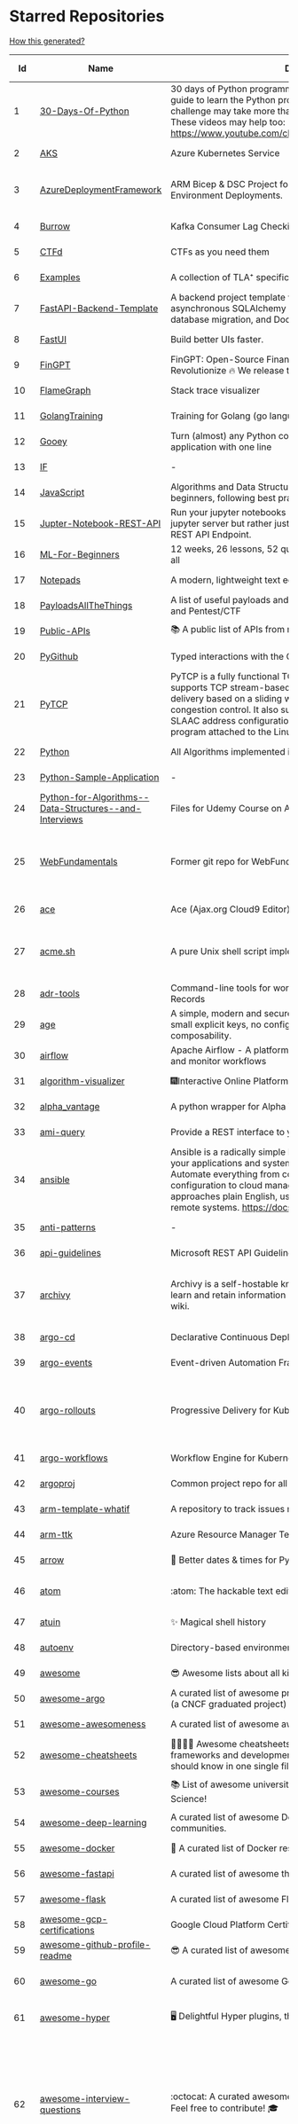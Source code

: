 # Starred Repositories  
[How this generated?](../master/USAGE.md)  
  
| Id 			| Name			| Description | Star Counts | Topics/Tags   | Last Updated 	|  
| ----------- | ----------- 	| ----------- | ----------- | ----------- 	| -----------   |  
|1|[30-Days-Of-Python](https://github.com/Asabeneh/30-Days-Of-Python.git)|30 days of Python programming challenge is a step-by-step guide to learn the Python programming language in 30 days. This challenge may take more than100 days, follow your own pace.  These videos may help too: https://www.youtube.com/channel/UC7PNRuno1rzYPb1xLa4yktw|30098||8-7-2023|  
|2|[AKS](https://github.com/Azure/AKS.git)|Azure Kubernetes Service|1893||22-3-2024|  
|3|[AzureDeploymentFramework](https://github.com/brwilkinson/AzureDeploymentFramework.git)|ARM Bicep & DSC Project for Azure Infrastructure and App Environment Deployments.|140|bicep, powershell, arm-templates, desiredstateconfiguration, azure|23-12-2023|  
|4|[Burrow](https://github.com/linkedin/Burrow.git)|Kafka Consumer Lag Checking|3648||21-3-2024|  
|5|[CTFd](https://github.com/CTFd/CTFd.git)|CTFs as you need them|5277||6-4-2024|  
|6|[Examples](https://github.com/tlaplus/Examples.git)|A collection of TLA⁺ specifications of varying complexities|1214|tlaplus, pluscal|7-4-2024|  
|7|[FastAPI-Backend-Template](https://github.com/Aeternalis-Ingenium/FastAPI-Backend-Template.git)|A backend project template with FastAPI, PostgreSQL with asynchronous SQLAlchemy 2.0, Alembic for asynchronous database migration, and Docker.|548||26-3-2024|  
|8|[FastUI](https://github.com/pydantic/FastUI.git)|Build better UIs faster.|7107|fastapi, pydantic, python, react|27-2-2024|  
|9|[FinGPT](https://github.com/AI4Finance-Foundation/FinGPT.git)|FinGPT: Open-Source Financial Large Language Models!  Revolutionize 🔥    We release the trained model on HuggingFace.|11263||25-3-2024|  
|10|[FlameGraph](https://github.com/brendangregg/FlameGraph.git)|Stack trace visualizer|16317||7-11-2023|  
|11|[GolangTraining](https://github.com/GoesToEleven/GolangTraining.git)|Training for Golang (go language)|9603||28-8-2023|  
|12|[Gooey](https://github.com/chriskiehl/Gooey.git)|Turn (almost) any Python command line program into a full GUI application with one line|20326||8-5-2022|  
|13|[IF](https://github.com/deep-floyd/IF.git)|-|7479||2-6-2023|  
|14|[JavaScript](https://github.com/TheAlgorithms/JavaScript.git)|Algorithms and Data Structures implemented in JavaScript for beginners, following best practices.|31146||3-4-2024|  
|15|[Jupter-Notebook-REST-API](https://github.com/Invictify/Jupter-Notebook-REST-API.git)|Run your jupyter notebooks as a REST API endpoint. This isn't a jupyter server but rather just a way to run your notebooks as a REST API Endpoint.|75||31-3-2020|  
|16|[ML-For-Beginners](https://github.com/microsoft/ML-For-Beginners.git)|12 weeks, 26 lessons, 52 quizzes, classic Machine Learning for all|66624||20-2-2024|  
|17|[Notepads](https://github.com/0x7c13/Notepads.git)|A modern, lightweight text editor with a minimalist design.|8331||25-3-2024|  
|18|[PayloadsAllTheThings](https://github.com/swisskyrepo/PayloadsAllTheThings.git)|A list of useful payloads and bypass for Web Application Security and Pentest/CTF|56426||5-4-2024|  
|19|[Public-APIs](https://github.com/n0shake/Public-APIs.git)|📚 A public list of APIs from round the web.|20852||23-2-2024|  
|20|[PyGithub](https://github.com/PyGithub/PyGithub.git)|Typed interactions with the GitHub API v3|6646||24-3-2024|  
|21|[PyTCP](https://github.com/ccie18643/PyTCP.git)|PyTCP is a fully functional TCP/IP stack written in Python. It supports TCP stream-based transport with reliable packet delivery based on a sliding window mechanism and basic congestion control. It also supports IPv6/ICMPv6 protocols with SLAAC address configuration. It operates as a user space program attached to the Linux TAP interface.|326||8-11-2023|  
|22|[Python](https://github.com/TheAlgorithms/Python.git)|All Algorithms implemented in Python|177372||2-4-2024|  
|23|[Python-Sample-Application](https://github.com/uber/Python-Sample-Application.git)|-|375||9-3-2015|  
|24|[Python-for-Algorithms--Data-Structures--and-Interviews](https://github.com/jmportilla/Python-for-Algorithms--Data-Structures--and-Interviews.git)|Files for Udemy Course on Algorithms and Data Structures|2439||1-7-2022|  
|25|[WebFundamentals](https://github.com/google/WebFundamentals.git)|Former git repo for WebFundamentals on developers.google.com|13845|html, best-practices, javascript, css, mobile-web, chrome, chrome-browser, html5, web, web-app, progressive-web-app|10-8-2022|  
|26|[ace](https://github.com/ajaxorg/ace.git)|Ace (Ajax.org Cloud9 Editor)|26361||5-4-2024|  
|27|[acme.sh](https://github.com/acmesh-official/acme.sh.git)|A pure Unix shell script implementing ACME client protocol|36199|acme, acme-protocol, letsencrypt, certbot, shell, ash, bash, posix, posix-sh, zerossl, buypass, acme-client|1-4-2024|  
|28|[adr-tools](https://github.com/npryce/adr-tools.git)|Command-line tools for working with Architecture Decision Records|4363||30-3-2020|  
|29|[age](https://github.com/FiloSottile/age.git)|A simple, modern and secure encryption tool (and Go library) with small explicit keys, no config options, and UNIX-style composability.|15197||10-1-2024|  
|30|[airflow](https://github.com/apache/airflow.git)|Apache Airflow - A platform to programmatically author, schedule, and monitor workflows|34268||7-4-2024|  
|31|[algorithm-visualizer](https://github.com/algorithm-visualizer/algorithm-visualizer.git)|:fireworks:Interactive Online Platform that Visualizes Algorithms from Code|46070|algorithm, data-structure, visualization, animation|18-11-2023|  
|32|[alpha_vantage](https://github.com/RomelTorres/alpha_vantage.git)|A python wrapper for Alpha Vantage API for financial data.|4148||19-3-2024|  
|33|[ami-query](https://github.com/intuit/ami-query.git)|Provide a REST interface to your organization's AMIs|38||31-8-2020|  
|34|[ansible](https://github.com/ansible/ansible.git)|Ansible is a radically simple IT automation platform that makes your applications and systems easier to deploy and maintain. Automate everything from code deployment to network configuration to cloud management, in a language that approaches plain English, using SSH, with no agents to install on remote systems. https://docs.ansible.com.|60954||4-4-2024|  
|35|[anti-patterns](https://github.com/tonybaloney/anti-patterns.git)|-|171||15-7-2022|  
|36|[api-guidelines](https://github.com/microsoft/api-guidelines.git)|Microsoft REST API Guidelines|22366||21-3-2024|  
|37|[archivy](https://github.com/archivy/archivy.git)|Archivy is a self-hostable knowledge repository that allows you to learn and retain information in your own personal and extensible wiki.|3144|elasticsearch, knowledge, productivity, python, knowledge-base, note-taking, digital-brain, cli, hacktoberfest|25-7-2023|  
|38|[argo-cd](https://github.com/argoproj/argo-cd.git)|Declarative Continuous Deployment for Kubernetes|15985||6-4-2024|  
|39|[argo-events](https://github.com/argoproj/argo-events.git)|Event-driven Automation Framework for Kubernetes|2221||6-4-2024|  
|40|[argo-rollouts](https://github.com/argoproj/argo-rollouts.git)|Progressive Delivery for Kubernetes|2446|gitops, canary, bluegreen, kubernetes, argoproj, deployments, experiments, argo-rollouts, progressive-delivery, hacktoberfest|5-4-2024|  
|41|[argo-workflows](https://github.com/argoproj/argo-workflows.git)|Workflow Engine for Kubernetes|14223||7-4-2024|  
|42|[argoproj](https://github.com/argoproj/argoproj.git)|Common project repo for all Argo Projects|548||14-3-2024|  
|43|[arm-template-whatif](https://github.com/Azure/arm-template-whatif.git)|A repository to track issues related to what-if noise suppression|86||2-8-2022|  
|44|[arm-ttk](https://github.com/Azure/arm-ttk.git)|Azure Resource Manager Template Toolkit|420||27-3-2024|  
|45|[arrow](https://github.com/arrow-py/arrow.git)|🏹 Better dates & times for Python|8543||30-9-2023|  
|46|[atom](https://github.com/atom/atom.git)|:atom: The hackable text editor|59953|atom, editor, javascript, electron, windows, linux, macos|22-11-2022|  
|47|[atuin](https://github.com/atuinsh/atuin.git)|✨ Magical shell history|17376||5-4-2024|  
|48|[autoenv](https://github.com/hyperupcall/autoenv.git)|Directory-based environments.|5525||15-1-2024|  
|49|[awesome](https://github.com/sindresorhus/awesome.git)|😎 Awesome lists about all kinds of interesting topics|297480|awesome, awesome-list, unicorns, lists, resources|3-4-2024|  
|50|[awesome-argo](https://github.com/akuity/awesome-argo.git)|A curated list of awesome projects and resources related to Argo (a CNCF graduated project)|1769||4-4-2024|  
|51|[awesome-awesomeness](https://github.com/bayandin/awesome-awesomeness.git)|A curated list of awesome awesomeness|31199||24-3-2022|  
|52|[awesome-cheatsheets](https://github.com/LeCoupa/awesome-cheatsheets.git)|👩‍💻👨‍💻 Awesome cheatsheets for popular programming languages, frameworks and development tools. They include everything you should know in one single file.|37315||26-2-2024|  
|53|[awesome-courses](https://github.com/prakhar1989/awesome-courses.git)|:books: List of awesome university courses for learning Computer Science!|53480|computer-science, courses, awesome-list, awesome|12-11-2022|  
|54|[awesome-deep-learning](https://github.com/ChristosChristofidis/awesome-deep-learning.git)|A curated list of awesome Deep Learning tutorials, projects and communities.|22706||14-11-2022|  
|55|[awesome-docker](https://github.com/veggiemonk/awesome-docker.git)|:whale: A curated list of Docker resources and projects|28188||6-4-2024|  
|56|[awesome-fastapi](https://github.com/mjhea0/awesome-fastapi.git)|A curated list of awesome things related to FastAPI|7392||2-12-2023|  
|57|[awesome-flask](https://github.com/humiaozuzu/awesome-flask.git)|A curated list of awesome Flask resources and plugins|11883||17-9-2019|  
|58|[awesome-gcp-certifications](https://github.com/sathishvj/awesome-gcp-certifications.git)|Google Cloud Platform Certification resources.|3794||31-12-2023|  
|59|[awesome-github-profile-readme](https://github.com/abhisheknaiidu/awesome-github-profile-readme.git)|😎 A curated list of awesome GitHub Profile READMEs 📝|22199||9-10-2022|  
|60|[awesome-go](https://github.com/avelino/awesome-go.git)|A curated list of awesome Go frameworks, libraries and software|119773|golang, golang-library, go, awesome, awesome-list, hacktoberfest|4-4-2024|  
|61|[awesome-hyper](https://github.com/bnb/awesome-hyper.git)|🖥 Delightful Hyper plugins, themes, and resources|10557|hyper, hyperterm, zeit, terminal, awesome, awesome-list|13-7-2021|  
|62|[awesome-interview-questions](https://github.com/DopplerHQ/awesome-interview-questions.git)|:octocat: A curated awesome list of lists of interview questions. Feel free to contribute! :mortar_board: |66269|awesome-list, awesomeness, interview-questions, interviewing, interview-practice, ruby, javascript, awesome, list, python-interview-questions, rails-interview, javascript-interview-questions, angularjs-interview-questions, android-interview-questions|16-11-2021|  
|63|[awesome-kubernetes](https://github.com/nubenetes/awesome-kubernetes.git)|A curated list of awesome references collected since 2018.|581|kubernetes, cloud, awesome-list, aws, azure, gcp, devops, devops-tools, docker, containers|12-2-2024|  
|64|[awesome-kubernetes](https://github.com/ramitsurana/awesome-kubernetes.git)|A curated list for awesome kubernetes sources :ship::tada:|14685||12-2-2024|  
|65|[awesome-machine-learning](https://github.com/josephmisiti/awesome-machine-learning.git)|A curated list of awesome Machine Learning frameworks, libraries and software.|63302||31-3-2024|  
|66|[awesome-macos-command-line](https://github.com/herrbischoff/awesome-macos-command-line.git)|Use your macOS terminal shell to do awesome things.|28348||2-9-2021|  
|67|[awesome-ml-courses](https://github.com/luspr/awesome-ml-courses.git)|Awesome free machine learning and AI courses with video lectures.|2566||23-2-2023|  
|68|[awesome-python](https://github.com/vinta/awesome-python.git)|An opinionated list of awesome Python frameworks, libraries, software and resources.|203207|awesome, python, collections, python-library, python-framework, python-resources|22-2-2024|  
|69|[awesome-python-applications](https://github.com/mahmoud/awesome-python-applications.git)|💿 Free software that works great, and also happens to be open-source Python. |15871||30-1-2024|  
|70|[awesome-readme](https://github.com/matiassingers/awesome-readme.git)|A curated list of awesome READMEs|16824||2-4-2024|  
|71|[awesome-sanic](https://github.com/mekicha/awesome-sanic.git)|A curated list of awesome Sanic resources and extensions|733||9-5-2023|  
|72|[awesome-scalability](https://github.com/binhnguyennus/awesome-scalability.git)|The Patterns of Scalable, Reliable, and Performant Large-Scale Systems|52758|system-design, backend, scalability, interview, architecture, devops, design-patterns, interview-questions, awesome-list, big-data, awesome, resources, lists, web-development, programming, system, interview-practice, computer-science, distributed-systems, machine-learning|28-3-2024|  
|73|[awesome-selfhosted](https://github.com/awesome-selfhosted/awesome-selfhosted.git)|A list of Free Software network services and web applications which can be hosted on your own servers|175883|selfhosted, awesome, awesome-list, privacy, hosting, cloud, self-hosted, free-software|4-4-2024|  
|74|[awesome-vscode](https://github.com/viatsko/awesome-vscode.git)|🎨 A curated list of delightful VS Code packages and resources.|24191||3-8-2023|  
|75|[awless](https://github.com/wallix/awless.git)|A Mighty CLI for AWS|4962|aws, cli, cloud, aws-cli, cloud-management, awless, golang, devops, devops-tools|10-12-2018|  
|76|[aws-cdk](https://github.com/aws/aws-cdk.git)|The AWS Cloud Development Kit is a framework for defining cloud infrastructure in code|11108||6-4-2024|  
|77|[aws-cli](https://github.com/aws/aws-cli.git)|Universal Command Line Interface for Amazon Web Services|14833|aws, cloud, aws-cli, cloud-management|5-4-2024|  
|78|[aws-eks-kubernetes-masterclass](https://github.com/stacksimplify/aws-eks-kubernetes-masterclass.git)|AWS EKS Kubernetes - Masterclass   DevOps, Microservices|1215||2-1-2024|  
|79|[aws-load-balancer-controller](https://github.com/kubernetes-sigs/aws-load-balancer-controller.git)|A Kubernetes controller for Elastic Load Balancers|3734|kubernetes-ingress-controller, aws, ingress-resource, kubernetes, ingress, k8s-sig-aws|4-4-2024|  
|80|[azkaban](https://github.com/azkaban/azkaban.git)|Azkaban workflow manager.|4392||29-8-2023|  
|81|[azure-cli](https://github.com/Azure/azure-cli.git)|Azure Command-Line Interface|3839||2-4-2024|  
|82|[azure-docs-bicep-samples](https://github.com/Azure/azure-docs-bicep-samples.git)|-|70||5-12-2023|  
|83|[azure-functions-host](https://github.com/Azure/azure-functions-host.git)|The host/runtime that powers Azure Functions|1897||5-4-2024|  
|84|[azure-powershell](https://github.com/Azure/azure-powershell.git)|Microsoft Azure PowerShell|4041||7-4-2024|  
|85|[azure4everyone-samples](https://github.com/MarczakIO/azure4everyone-samples.git)|-|248||12-2-2022|  
|86|[backstage](https://github.com/backstage/backstage.git)|Backstage is an open platform for building developer portals|26145||7-4-2024|  
|87|[bashhub-client](https://github.com/rcaloras/bashhub-client.git)|:cloud: Bash history in the cloud. Indexed and searchable. |1220||3-11-2023|  
|88|[bat](https://github.com/sharkdp/bat.git)|A cat(1) clone with wings.|46152|command-line, tool, syntax-highlighting, git, terminal, cli, rust, hacktoberfest|7-4-2024|  
|89|[bcc](https://github.com/iovisor/bcc.git)|BCC - Tools for BPF-based Linux IO analysis, networking, monitoring, and more|19310||2-4-2024|  
|90|[behave](https://github.com/behave/behave.git)|BDD, Python style.|3057|bdd, bdd-framework, behave, behavior-driven-development, gherkin, cucumber-like, python, python3|22-2-2024|  
|91|[benten](https://github.com/intuit/benten.git)|Chatbot Development Framework (with Slack integration for Jira and Jenkins)|133||31-3-2021|  
|92|[bhai-lang](https://github.com/DulLabs/bhai-lang.git)|A toy programming language written in Typescript|3951||17-4-2022|  
|93|[bicep](https://github.com/Azure/bicep.git)|Bicep is a declarative language for describing and deploying Azure resources|3104||5-4-2024|  
|94|[bitcoin](https://github.com/bitcoin/bitcoin.git)|Bitcoin Core integration/staging tree|75285|bitcoin, c-plus-plus, p2p, cryptocurrency, cryptography|7-4-2024|  
|95|[boto3](https://github.com/boto/boto3.git)|AWS SDK for Python|8662||5-4-2024|  
|96|[boulder](https://github.com/letsencrypt/boulder.git)|An ACME-based certificate authority, written in Go. |4959||5-4-2024|  
|97|[brackets](https://github.com/adobe/brackets.git)|An open source code editor for the web, written in JavaScript, HTML and CSS.|33305||18-3-2021|  
|98|[brooklin](https://github.com/linkedin/brooklin.git)|An extensible distributed system for reliable nearline data streaming at scale|886||29-3-2024|  
|99|[brotli](https://github.com/google/brotli.git)|Brotli compression format|13089||3-4-2024|  
|100|[build-your-own-x](https://github.com/codecrafters-io/build-your-own-x.git)|Master programming by recreating your favorite technologies from scratch.|254710||25-3-2024|  
|101|[caddy](https://github.com/caddyserver/caddy.git)|Fast and extensible multi-platform HTTP/1-2-3 web server with automatic HTTPS|53311|go, web-server, caddyfile, http, http-server, reverse-proxy, https, tls, automatic-https, privacy, security, acme, caddy, golang, http3, hacktoberfest|7-4-2024|  
|102|[cdk8s](https://github.com/cdk8s-team/cdk8s.git)|Define Kubernetes native apps and abstractions using object-oriented programming|4093||7-4-2024|  
|103|[cello](https://github.com/cello-proj/cello.git)|Run infrastructure as code (IaC) software tools including CDK, Terraform and Cloud Formation via GitOps.|268||29-3-2024|  
|104|[cert-manager](https://github.com/cert-manager/cert-manager.git)|Automatically provision and manage TLS certificates in Kubernetes|11396||27-3-2024|  
|105|[chaos-mesh](https://github.com/chaos-mesh/chaos-mesh.git)|A Chaos Engineering Platform for Kubernetes.|6337||3-4-2024|  
|106|[chaosmonkey](https://github.com/Netflix/chaosmonkey.git)|Chaos Monkey is a resiliency tool that helps applications tolerate random instance failures.|14442||15-7-2023|  
|107|[chartmuseum](https://github.com/helm/chartmuseum.git)|helm chart repository server|3459||29-1-2024|  
|108|[cheat.sh](https://github.com/chubin/cheat.sh.git)|the only cheat sheet you need|37348||18-4-2022|  
|109|[chef](https://github.com/chef/chef.git)|Chef Infra, a powerful automation platform that transforms infrastructure into code automating how infrastructure is configured, deployed and managed across any environment, at any scale|7453|chef, devops, cfgmgt, infrastructure, automation, deployment, hacktoberfest|1-4-2024|  
|110|[clair](https://github.com/quay/clair.git)|Vulnerability Static Analysis for Containers|10004||25-3-2024|  
|111|[cli](https://github.com/cli/cli.git)|GitHub’s official command line tool|35221||5-4-2024|  
|112|[cli](https://github.com/snyk/cli.git)|Snyk CLI scans and monitors your projects for security vulnerabilities.|4739||4-4-2024|  
|113|[cli-spinners](https://github.com/sindresorhus/cli-spinners.git)|Spinners for use in the terminal|2344||24-11-2023|  
|114|[cli53](https://github.com/barnybug/cli53.git)|Command line tool for Amazon Route 53|1948||24-2-2023|  
|115|[cloud-custodian](https://github.com/cloud-custodian/cloud-custodian.git)|Rules engine for cloud security, cost optimization, and governance, DSL in yaml for policies to query, filter, and take actions on resources|5191||4-4-2024|  
|116|[cobra](https://github.com/spf13/cobra.git)|A Commander for modern Go CLI interactions|35762|cobra, cobra-library, cobra-generator, posix-compliant-flags, command-cobra, cli-app, command-line, commandline, command, cli, go, golang, golang-library, golang-application, subcommands, posix|1-4-2024|  
|117|[codebytere.github.io](https://github.com/codebytere/codebytere.github.io.git)|personal website|505||18-3-2024|  
|118|[coding-interview-university](https://github.com/jwasham/coding-interview-university.git)|A complete computer science study plan to become a software engineer.|281689|computer-science, interview, programming-interviews, study-plan, data-structures, algorithms, software-engineering, algorithm, coding-interviews, interview-prep, coding-interview, interview-preparation|5-3-2024|  
|119|[compose](https://github.com/docker/compose.git)|Define and run multi-container applications with Docker|32207||4-4-2024|  
|120|[computer-science](https://github.com/ossu/computer-science.git)|:mortar_board: Path to a free self-taught education in Computer Science!|161744|computer-science, awesome-list, courses, curriculum|3-4-2024|  
|121|[confd](https://github.com/kelseyhightower/confd.git)|Manage local application configuration files using templates and data from etcd or consul|8266||9-12-2023|  
|122|[config](https://github.com/nikitavoloboev/config.git)|Apps/CLIs/configs I use on macOS/iOS. Fish, Karabiner, Cursor..|20260||6-4-2024|  
|123|[consul](https://github.com/hashicorp/consul.git)|Consul is a distributed, highly available, and data center aware solution to connect and configure applications across dynamic, distributed infrastructure.|27729||4-4-2024|  
|124|[copacetic](https://github.com/project-copacetic/copacetic.git)|🧵 CLI tool for directly patching container images using reports from vulnerability scanners|759||2-4-2024|  
|125|[core](https://github.com/home-assistant/core.git)|:house_with_garden: Open source home automation that puts local control and privacy first.|68288|python, home-automation, iot, internet-of-things, mqtt, raspberry-pi, asyncio, hacktoberfest|7-4-2024|  
|126|[coredns](https://github.com/coredns/coredns.git)|CoreDNS is a DNS server that chains plugins|11740||29-3-2024|  
|127|[coreutils](https://github.com/uutils/coreutils.git)|Cross-platform Rust rewrite of the GNU coreutils|16769||7-4-2024|  
|128|[curl](https://github.com/curl/curl.git)|A command line tool and library for transferring data with URL syntax, supporting DICT, FILE, FTP, FTPS, GOPHER, GOPHERS, HTTP, HTTPS, IMAP, IMAPS, LDAP, LDAPS, MQTT, POP3, POP3S, RTMP, RTMPS, RTSP, SCP, SFTP, SMB, SMBS, SMTP, SMTPS, TELNET, TFTP, WS and WSS. libcurl offers a myriad of powerful features|33989||6-4-2024|  
|129|[dashboard](https://github.com/kubernetes/dashboard.git)|General-purpose web UI for Kubernetes clusters|13785||5-4-2024|  
|130|[datamodel-code-generator](https://github.com/koxudaxi/datamodel-code-generator.git)|Pydantic model and dataclasses.dataclass generator for easy conversion of JSON, OpenAPI, JSON Schema, and YAML data sources.|2255||16-3-2024|  
|131|[design-patterns-for-humans](https://github.com/kamranahmedse/design-patterns-for-humans.git)|An ultra-simplified explanation to design patterns|43267||17-5-2023|  
|132|[developer-roadmap](https://github.com/kamranahmedse/developer-roadmap.git)|Interactive roadmaps, guides and other educational content to help developers grow in their careers.|272332|computer-science, roadmap, developer-roadmap, frontend-roadmap, devops-roadmap, backend-roadmap, react-roadmap, angular-roadmap, python-roadmap, go-roadmap, java-roadmap, dba-roadmap, vue-roadmap, blockchain-roadmap, javascript-roadmap, nodejs-roadmap, qa-roadmap, software-architect-roadmap|7-4-2024|  
|133|[diagrams](https://github.com/mingrammer/diagrams.git)|:art: Diagram as Code for prototyping cloud system architectures|34703||5-1-2024|  
|134|[discourse](https://github.com/discourse/discourse.git)|A platform for community discussion. Free, open, simple.|40308|discourse, javascript, rails, ruby, ember, forum, postgresql|6-4-2024|  
|135|[django](https://github.com/django/django.git)|The Web framework for perfectionists with deadlines.|76500||5-4-2024|  
|136|[django-health-check](https://github.com/revsys/django-health-check.git)|a pluggable app that runs a full check on the deployment, using a number of plugins to check e.g. database, queue server, celery processes, etc.|1137||31-1-2024|  
|137|[dns](https://github.com/miekg/dns.git)|DNS library in Go|7726||29-3-2024|  
|138|[dnscontrol](https://github.com/StackExchange/dnscontrol.git)|Infrastructure as code for DNS!|2915||3-4-2024|  
|139|[dnslib](https://github.com/paulc/dnslib.git)|A Python library to encode/decode DNS wire-format packets |288||2-1-2024|  
|140|[dnsperf](https://github.com/cobblau/dnsperf.git)|A DNS performance tool.|213||14-10-2017|  
|141|[docker-development-youtube-series](https://github.com/marcel-dempers/docker-development-youtube-series.git)|-|4937||24-10-2023|  
|142|[docker_practice](https://github.com/yeasy/docker_practice.git)|Learn and understand Docker&Container technologies, with real DevOps practice!|24086||4-2-2024|  
|143|[dockerfiles](https://github.com/jessfraz/dockerfiles.git)|Various Dockerfiles I use on the desktop and on servers.|13464||27-3-2021|  
|144|[doitlive](https://github.com/sloria/doitlive.git)|Because sometimes you need to do it live|3395||2-4-2024|  
|145|[dokku](https://github.com/dokku/dokku.git)|A docker-powered PaaS that helps you build and manage the lifecycle of applications|25911||7-4-2024|  
|146|[duf](https://github.com/muesli/duf.git)|Disk Usage/Free Utility - a better 'df' alternative|12217|hacktoberfest, disk-space, disk-usage, df, linux, macos, freebsd, openbsd, windows, user-friendly, cli, terminal, filesystem, tui|20-9-2023|  
|147|[eBPF-Package-Repository](https://github.com/l3af-project/eBPF-Package-Repository.git)|eBPF Programs|52||20-3-2024|  
|148|[echarts](https://github.com/apache/echarts.git)|Apache ECharts is a powerful, interactive charting and data visualization library for browser|58759|echarts, data-visualization, charts, charting-library, visualization, apache, data-viz, canvas, svg|11-3-2024|  
|149|[echo](https://github.com/labstack/echo.git)|High performance, minimalist Go web framework|28387||27-3-2024|  
|150|[ecs-refarch-service-discovery](https://github.com/awslabs/ecs-refarch-service-discovery.git)|An EC2 Container Service Reference Architecture for providing Service Discovery to containers using CloudWatch Events, Lambda and Route 53 private hosted zones. |446||25-7-2016|  
|151|[eks-anywhere](https://github.com/aws/eks-anywhere.git)|Run Amazon EKS on your own infrastructure 🚀|1911||5-4-2024|  
|152|[eks-node-viewer](https://github.com/awslabs/eks-node-viewer.git)|EKS Node Viewer|972||2-4-2024|  
|153|[elasticsearch](https://github.com/elastic/elasticsearch.git)|Free and Open, Distributed, RESTful Search Engine|67311|elasticsearch, java, search-engine|6-4-2024|  
|154|[emissary](https://github.com/emissary-ingress/emissary.git)|open source Kubernetes-native API gateway for microservices built on the Envoy Proxy|4268||5-3-2024|  
|155|[eruda](https://github.com/liriliri/eruda.git)|Console for mobile browsers|17182||5-11-2023|  
|156|[espanso](https://github.com/espanso/espanso.git)|Cross-platform Text Expander written in Rust|9043||6-4-2024|  
|157|[every-programmer-should-know](https://github.com/mtdvio/every-programmer-should-know.git)|A collection of (mostly) technical things every software developer should know about|76667|cc-by, computer-science, educational, novice, collection|23-11-2022|  
|158|[examples](https://github.com/kubernetes/examples.git)|Kubernetes application example tutorials|6014||15-2-2024|  
|159|[excalidraw](https://github.com/excalidraw/excalidraw.git)|Virtual whiteboard for sketching hand-drawn like diagrams|71838||4-4-2024|  
|160|[external-dns](https://github.com/kubernetes-sigs/external-dns.git)|Configure external DNS servers (AWS Route53, Google CloudDNS and others) for Kubernetes Ingresses and Services|7222||5-4-2024|  
|161|[faas](https://github.com/openfaas/faas.git)|OpenFaaS - Serverless Functions Made Simple|24445||2-4-2024|  
|162|[face_recognition](https://github.com/ageitgey/face_recognition.git)|The world's simplest facial recognition api for Python and the command line|51586|machine-learning, face-detection, face-recognition, python|10-6-2022|  
|163|[fastapi-cache](https://github.com/long2ice/fastapi-cache.git)|fastapi-cache is a tool to cache fastapi response and function result, with backends support redis and memcached.|1107|cache, fastapi, redis, memcached|7-12-2023|  
|164|[fastapi-code-generator](https://github.com/koxudaxi/fastapi-code-generator.git)|This code generator creates FastAPI app from an openapi file.|899||7-9-2023|  
|165|[fastapi-jwt](https://github.com/testdrivenio/fastapi-jwt.git)|secure a FastAPI app by enabling authentication using JSON Web Tokens (JWTs)|106|fastapi, jwt-authentication|31-1-2023|  
|166|[fastapi-mvc](https://github.com/fastapi-mvc/fastapi-mvc.git)|Developer productivity tool for making high-quality FastAPI production-ready APIs.|554||2-2-2024|  
|167|[fastapi-utils](https://github.com/dmontagu/fastapi-utils.git)|Reusable utilities for FastAPI|1727||19-3-2023|  
|168|[fastapi-versioning](https://github.com/DeanWay/fastapi-versioning.git)|api versioning for fastapi web applications|606||24-8-2021|  
|169|[fastapi_client](https://github.com/dmontagu/fastapi_client.git)|FastAPI client generator|321||11-2-2021|  
|170|[fastapi_profiler](https://github.com/sunhailin-Leo/fastapi_profiler.git)|A FastAPI Middleware of joerick/pyinstrument to check your service performance.|190||4-3-2024|  
|171|[first-contributions](https://github.com/firstcontributions/first-contributions.git)|🚀✨ Help beginners to contribute to open source projects|42219|open-source, tutorial, contribution, community, tutorials, beginner, beginner-friendly, contributions, contributions-welcome, good-first-issue, help-wanted|7-4-2024|  
|172|[fish-shell](https://github.com/fish-shell/fish-shell.git)|The user-friendly command line shell.|24424|fish, shell, terminal|7-4-2024|  
|173|[flamethrower](https://github.com/DNS-OARC/flamethrower.git)|a DNS performance and functional testing utility supporting UDP, TCP, DoT and DoH|312|dns, performance, functional-testing|3-10-2023|  
|174|[flasgger](https://github.com/flasgger/flasgger.git)|Easy OpenAPI specs and Swagger UI for your Flask API|3481||4-4-2024|  
|175|[flask](https://github.com/pallets/flask.git)|The Python micro framework for building web applications.|66204||6-4-2024|  
|176|[flask-caching](https://github.com/pallets-eco/flask-caching.git)|A caching extension for Flask|863||6-1-2024|  
|177|[flask-celery-example](https://github.com/miguelgrinberg/flask-celery-example.git)|This repository contains the example code for my blog article Using Celery with Flask.|1171||12-9-2021|  
|178|[flask-swagger-ui](https://github.com/sveint/flask-swagger-ui.git)|Swagger UI blueprint for flask|174||24-5-2022|  
|179|[flower](https://github.com/mher/flower.git)|Real-time monitor and web admin for Celery distributed task queue|6142||17-12-2023|  
|180|[flux](https://github.com/fluxcd/flux.git)|Successor: https://github.com/fluxcd/flux2|6889||1-11-2022|  
|181|[fortio](https://github.com/fortio/fortio.git)|Fortio load testing library, command line tool, advanced echo server and web UI in go (golang). Allows to specify a set query-per-second load and record latency histograms and other useful stats.|3156|golang, golang-library, golang-application, performance, performance-testing, performance-visualization, http, grpc, proxy, go|3-4-2024|  
|182|[fortio-operator](https://github.com/verfio/fortio-operator.git)|Load Testing Operator within the Kubernetes cluster and outside of it.|36||18-3-2019|  
|183|[free-for-dev](https://github.com/ripienaar/free-for-dev.git)|A list of SaaS, PaaS and IaaS offerings that have free tiers of interest to devops and infradev|82668||4-4-2024|  
|184|[free-programming-books](https://github.com/EbookFoundation/free-programming-books.git)|:books: Freely available programming books|318037|education, books, list, resource, hacktoberfest|1-4-2024|  
|185|[frp](https://github.com/fatedier/frp.git)|A fast reverse proxy to help you expose a local server behind a NAT or firewall to the internet.|79026|proxy, reverse-proxy, tunnel, nat, go, firewall, frp, expose, http-proxy, p2p|28-3-2024|  
|186|[fucking-algorithm](https://github.com/labuladong/fucking-algorithm.git)|刷算法全靠套路，认准 labuladong 就够了！English version supported! Crack LeetCode, not only how, but also why. |123115|leetcode, algorithms, interview-questions, data-structures, kmp, dynamic-programming, computer-science, dynamic-programming-algorithm|7-4-2024|  
|187|[game_control](https://github.com/ChoudharyChanchal/game_control.git)|-|736||19-7-2020|  
|188|[gin](https://github.com/gin-gonic/gin.git)|Gin is a HTTP web framework written in Go (Golang). It features a Martini-like API with much better performance -- up to 40 times faster. If you need smashing performance, get yourself some Gin.|75188||7-4-2024|  
|189|[git-standup](https://github.com/kamranahmedse/git-standup.git)|Recall what you did on the last working day. Psst! or be nosy and find what someone else in your team did ;-)|7524||15-3-2024|  
|190|[github-cheat-sheet](https://github.com/tiimgreen/github-cheat-sheet.git)|A list of cool features of Git and GitHub.|45388||15-10-2023|  
|191|[github1s](https://github.com/conwnet/github1s.git)|One second to read GitHub code with VS Code.|22585||27-3-2024|  
|192|[gitignore](https://github.com/github/gitignore.git)|A collection of useful .gitignore templates|157212||18-12-2022|  
|193|[gitops-engine](https://github.com/argoproj/gitops-engine.git)|Democratizing GitOps|1633||24-1-2024|  
|194|[gitui](https://github.com/extrawurst/gitui.git)|Blazing 💥 fast terminal-ui for git written in rust 🦀|16855|rust, tui, terminal, git, command-line-tool, command-line-interface, async, hacktoberfest, bash|7-4-2024|  
|195|[glb-director](https://github.com/github/glb-director.git)|GitHub Load Balancer Director and supporting tooling.|2323||31-10-2023|  
|196|[gloo](https://github.com/solo-io/gloo.git)|The Feature-rich, Kubernetes-native, Next-Generation API Gateway Built on Envoy|3973||5-4-2024|  
|197|[go-github](https://github.com/google/go-github.git)|Go library for accessing the GitHub v3 API|10046||3-4-2024|  
|198|[go-leetcode](https://github.com/austingebauer/go-leetcode.git)|A collection of 100+ popular LeetCode problems solved in Go.|1755|leetcode, ctci|26-11-2023|  
|199|[go-metrics](https://github.com/rcrowley/go-metrics.git)|Go port of Coda Hale's Metrics library|3425||27-12-2020|  
|200|[go-restful](https://github.com/emicklei/go-restful.git)|package for building REST-style Web Services using Go|4967||11-3-2024|  
|201|[go-spew](https://github.com/davecgh/go-spew.git)|Implements a deep pretty printer for Go data structures to aid in debugging|5902||30-8-2018|  
|202|[goaccess](https://github.com/allinurl/goaccess.git)|GoAccess is a real-time web log analyzer and interactive viewer that runs in a terminal in *nix systems or through your browser.|17417||5-4-2024|  
|203|[gobgp](https://github.com/osrg/gobgp.git)|BGP implemented in the Go Programming Language|3454||3-4-2024|  
|204|[gods](https://github.com/emirpasic/gods.git)|GoDS (Go Data Structures) - Sets, Lists, Stacks, Maps, Trees, Queues, and much more|15333||7-1-2024|  
|205|[goldmark](https://github.com/yuin/goldmark.git)|:trophy: A markdown parser written in Go. Easy to extend, standard(CommonMark) compliant, well structured.|3304||3-4-2024|  
|206|[google-maps-services-python](https://github.com/googlemaps/google-maps-services-python.git)|Python client library for Google Maps API Web Services|4319|python, client-library|27-1-2023|  
|207|[googlesre](https://github.com/google/googlesre.git)|-|152||21-3-2024|  
|208|[gotty](https://github.com/sorenisanerd/gotty.git)|Share your terminal as a web application|2047||25-3-2024|  
|209|[gping](https://github.com/orf/gping.git)|Ping, but with a graph|10242|rust, command-line, cli, ping, linux, graph, network-monitoring, shell|3-4-2024|  
|210|[gpt-pilot](https://github.com/Pythagora-io/gpt-pilot.git)|The first real AI developer|27146|ai, codegen, developer-tools, gpt-4, coding-assistant, research-project|2-4-2024|  
|211|[grafana](https://github.com/grafana/grafana.git)|The open and composable observability and data visualization platform. Visualize metrics, logs, and traces from multiple sources like Prometheus, Loki, Elasticsearch, InfluxDB, Postgres and many more. |60103|grafana, monitoring, analytics, metrics, influxdb, prometheus, elasticsearch, alerting, data-visualization, go, dashboard, business-intelligence, mysql, postgres, hacktoberfest|6-4-2024|  
|212|[graphene-django](https://github.com/graphql-python/graphene-django.git)|Build powerful, efficient, and flexible GraphQL APIs with seamless Django integration.|4222||29-3-2024|  
|213|[grequests](https://github.com/spyoungtech/grequests.git)|Requests + Gevent = <3|4412||8-6-2023|  
|214|[grex](https://github.com/pemistahl/grex.git)|A command-line tool and Rust library with Python bindings for generating regular expressions from user-provided test cases|6498|command-line-tool, tool, regex, regexp, regex-pattern, regular-expression, regular-expressions, rust, cli, rust-cli, terminal, rust-library, rust-crate, python, python-library|3-4-2024|  
|215|[greykite](https://github.com/linkedin/greykite.git)|A flexible, intuitive and fast forecasting library|1789||16-1-2024|  
|216|[guacamole-server](https://github.com/apache/guacamole-server.git)|Mirror of Apache Guacamole Server|2868|guacamole, c, network-client, java, network-server, javascript|29-3-2024|  
|217|[haproxy](https://github.com/haproxy/haproxy.git)|HAProxy Load Balancer's development branch (mirror of git.haproxy.org)|4408||6-4-2024|  
|218|[helm](https://github.com/helm/helm.git)|The Kubernetes Package Manager|25937|cncf, chart, kubernetes, helm, charts|6-4-2024|  
|219|[hey](https://github.com/rakyll/hey.git)|HTTP load generator, ApacheBench (ab) replacement|17165||23-3-2021|  
|220|[homebrew-cask](https://github.com/Homebrew/homebrew-cask.git)|🍻 A CLI workflow for the administration of macOS applications distributed as binaries|20501|homebrew, cask, hacktoberfest|7-4-2024|  
|221|[homepage](https://github.com/gethomepage/homepage.git)|A highly customizable homepage (or startpage / application dashboard) with Docker and service API integrations.|15211||7-4-2024|  
|222|[how-web-works](https://github.com/vasanthk/how-web-works.git)|What happens behind the scenes when we type www.google.com in a browser?|15660||13-3-2023|  
|223|[htmlq](https://github.com/mgdm/htmlq.git)|Like jq, but for HTML.|6908||15-4-2023|  
|224|[htop](https://github.com/htop-dev/htop.git)|htop - an interactive process viewer|5861|process, viewer, console, terminal, linux, macos, bsd, c, hacktoberfest|7-4-2024|  
|225|[http-api-design](https://github.com/interagent/http-api-design.git)|HTTP API design guide extracted from work on the Heroku Platform API|13647||16-1-2024|  
|226|[http2smugl](https://github.com/neex/http2smugl.git)|-|516||12-10-2023|  
|227|[hubot-slack](https://github.com/slackapi/hubot-slack.git)|Slack Developer Kit for Hubot|2299||25-10-2022|  
|228|[hugo](https://github.com/gohugoio/hugo.git)|The world’s fastest framework for building websites.|72194|go, hugo, static-site-generator, blog-engine, cms, content-management-system, documentation-tool|5-4-2024|  
|229|[hugo-PaperMod](https://github.com/adityatelange/hugo-PaperMod.git)| A fast, clean, responsive Hugo theme.|8515||16-3-2024|  
|230|[hygieia](https://github.com/hygieia/hygieia.git)|CapitalOne  DevOps Dashboard|3774|devops, dashboard, hygieia, delivery-pipeline, visualization, continuous-delivery, continuous-deployment, continuous-integration|29-9-2023|  
|231|[hyper](https://github.com/vercel/hyper.git)|A terminal built on web technologies|42561|terminal, javascript, html, css, react, terminal-emulators, hyper, macos, linux|20-3-2024|  
|232|[influxdb](https://github.com/influxdata/influxdb.git)|Scalable datastore for metrics, events, and real-time analytics|27603||5-4-2024|  
|233|[inshellisense](https://github.com/microsoft/inshellisense.git)|IDE style command line auto complete|7991||2-4-2024|  
|234|[interviews](https://github.com/kdn251/interviews.git)|Everything you need to know to get the job.|61471|java, interview, interview-questions, interview-practice, interview-preparation, interview-prep, algorithm, algorithm-challenges, algorithms, algorithm-competitions, technical-coding-interview, leetcode, leetcode-solutions, leetcode-java, coding-interviews, coding-interview, coding-challenge, coding-challenges, leetcode-questions, interviews|6-6-2020|  
|235|[ipvs](https://github.com/cloudflare/ipvs.git)|Package ipvs allows you to manage Linux IPVS services and destinations|130||8-11-2023|  
|236|[ipython](https://github.com/ipython/ipython.git)|Official repository for IPython itself. Other repos in the IPython organization contain things like the website, documentation builds, etc.|16125||5-4-2024|  
|237|[iris](https://github.com/linkedin/iris.git)|Iris is a highly configurable and flexible service for paging and messaging.|789||18-1-2024|  
|238|[iris](https://github.com/kataras/iris.git)|The fastest HTTP/2 Go Web Framework. New, modern and easy to learn. Fast development with Code you control. Unbeatable cost-performance ratio :rocket:|24830||22-1-2024|  
|239|[istio](https://github.com/istio/istio.git)|Connect, secure, control, and observe services.|34860||7-4-2024|  
|240|[it-tools](https://github.com/CorentinTh/it-tools.git)|Collection of handy online tools for developers, with great UX. |9375||11-3-2024|  
|241|[jaeger](https://github.com/jaegertracing/jaeger.git)|CNCF Jaeger, a Distributed Tracing Platform|19322||6-4-2024|  
|242|[javascript-algorithms](https://github.com/trekhleb/javascript-algorithms.git)|📝 Algorithms and data structures implemented in JavaScript with explanations and links to further readings|181395|javascript, algorithms, algorithm, javascript-algorithms, computer-science, interview, data-structures, interview-preparation|9-3-2024|  
|243|[javascript-questions](https://github.com/lydiahallie/javascript-questions.git)|A long list of (advanced) JavaScript questions, and their explanations :sparkles:  |59295||10-3-2024|  
|244|[jedis](https://github.com/redis/jedis.git)|Redis Java client|11584||7-4-2024|  
|245|[jellyfin](https://github.com/jellyfin/jellyfin.git)|The Free Software Media System|29303||5-4-2024|  
|246|[jira](https://github.com/pycontribs/jira.git)|Python Jira library. Development chat available on https://matrix.to/#/#pycontribs:matrix.org|1881||25-3-2024|  
|247|[jira](https://github.com/go-jira/jira.git)|simple jira command line client in Go|2658||27-10-2022|  
|248|[jq](https://github.com/jqlang/jq.git)|Command-line JSON processor|28893||29-3-2024|  
|249|[json-server](https://github.com/typicode/json-server.git)|Get a full fake REST API with zero coding in less than 30 seconds (seriously)|71020||15-2-2024|  
|250|[jsonschema](https://github.com/python-jsonschema/jsonschema.git)|An implementation of the JSON Schema specification for Python|4419|json-schema, json, validation, schema, jsonschema|25-3-2024|  
|251|[k3s](https://github.com/k3s-io/k3s.git)|Lightweight Kubernetes|26286||5-4-2024|  
|252|[k6](https://github.com/grafana/k6.git)|A modern load testing tool, using Go and JavaScript - https://k6.io|23197||5-4-2024|  
|253|[k6-benchmarks](https://github.com/grafana/k6-benchmarks.git)|-|30||13-10-2023|  
|254|[k6-example-woocommerce](https://github.com/grafana/k6-example-woocommerce.git)|Example k6 scripts targeting a WooCommerce deployment|39||21-2-2024|  
|255|[k9s](https://github.com/derailed/k9s.git)|🐶 Kubernetes CLI To Manage Your Clusters In Style!|24646||6-4-2024|  
|256|[kafka-monitor](https://github.com/linkedin/kafka-monitor.git)|Xinfra Monitor monitors the availability of Kafka clusters by producing synthetic workloads using end-to-end pipelines to obtain derived vital statistics - E2E latency, service produce/consume availability, offsets commit availability & latency, message loss rate and more.|1991||22-3-2023|  
|257|[kaniko](https://github.com/GoogleContainerTools/kaniko.git)|Build Container Images In Kubernetes|13793||2-4-2024|  
|258|[kapacitor](https://github.com/influxdata/kapacitor.git)|Open source framework for processing, monitoring, and alerting on time series data|2279|kapacitor, monitoring, time-series|4-4-2024|  
|259|[kargo](https://github.com/akuity/kargo.git)|Application lifecycle orchestration|1242||6-4-2024|  
|260|[katran](https://github.com/facebookincubator/katran.git)|A high performance layer 4 load balancer|4519||6-4-2024|  
|261|[kb](https://github.com/gnebbia/kb.git)|A minimalist command line knowledge base manager|3086||17-10-2023|  
|262|[keras-yolo2](https://github.com/experiencor/keras-yolo2.git)|Easy training on custom dataset. Various backends (MobileNet and SqueezeNet) supported. A YOLO demo to detect raccoon run entirely in brower is accessible at https://git.io/vF7vI (not on Windows).|1723|convolutional-networks, deep-learning, yolo2, realtime, regression|31-12-2019|  
|263|[kind](https://github.com/kubernetes-sigs/kind.git)|Kubernetes IN Docker - local clusters for testing Kubernetes|12695||7-4-2024|  
|264|[kong](https://github.com/Kong/kong.git)|🦍 The Cloud-Native API Gateway and AI Gateway.|37377||7-4-2024|  
|265|[kops](https://github.com/kubernetes/kops.git)|Kubernetes Operations (kOps) - Production Grade k8s Installation, Upgrades and Management|15532|kubernetes, go, cncf, containers, kops|7-4-2024|  
|266|[kraken](https://github.com/uber/kraken.git)|P2P Docker registry capable of distributing TBs of data in seconds|5816||26-9-2023|  
|267|[kube-capacity](https://github.com/robscott/kube-capacity.git)|A simple CLI that provides an overview of the resource requests, limits, and utilization in a Kubernetes cluster|1935||21-2-2024|  
|268|[kubebuilder](https://github.com/kubernetes-sigs/kubebuilder.git)|Kubebuilder - SDK for building Kubernetes APIs using CRDs|7355||6-4-2024|  
|269|[kubectl-aliases](https://github.com/ahmetb/kubectl-aliases.git)|Programmatically generated handy kubectl aliases.|3248||22-11-2023|  
|270|[kubernetes-external-secrets](https://github.com/external-secrets/kubernetes-external-secrets.git)|Integrate external secret management systems with Kubernetes|2602||28-5-2022|  
|271|[kubernetes-the-hard-way](https://github.com/kelseyhightower/kubernetes-the-hard-way.git)|Bootstrap Kubernetes the hard way on Google Cloud Platform. No scripts.|38341||6-4-2024|  
|272|[kubescape](https://github.com/kubescape/kubescape.git)|Kubescape is an open-source Kubernetes security platform for your IDE, CI/CD pipelines, and clusters. It includes risk analysis, security, compliance, and misconfiguration scanning, saving Kubernetes users and administrators precious time, effort, and resources.|9652||3-4-2024|  
|273|[kubeshark](https://github.com/kubeshark/kubeshark.git)|The API traffic analyzer for Kubernetes providing real-time K8s protocol-level visibility, capturing and monitoring all traffic and payloads going in, out and across containers, pods, nodes and clusters. Inspired by Wireshark, purposely built for Kubernetes|10499||29-3-2024|  
|274|[kubesphere](https://github.com/kubesphere/kubesphere.git)|The container platform tailored for Kubernetes multi-cloud, datacenter, and edge management ⎈ 🖥 ☁️|14241||19-3-2024|  
|275|[kubespray](https://github.com/kubernetes-sigs/kubespray.git)|Deploy a Production Ready Kubernetes Cluster|15284||3-4-2024|  
|276|[kubetools](https://github.com/collabnix/kubetools.git)|Kubetools - Curated List of Kubernetes Tools|2422||25-3-2024|  
|277|[kubewatch](https://github.com/vmware-archive/kubewatch.git)|Watch k8s events and trigger Handlers|2444||8-4-2022|  
|278|[labs](https://github.com/docker/labs.git)|This is a collection of tutorials for learning how to use Docker with various tools. Contributions welcome.|11451||18-4-2022|  
|279|[lazydocker](https://github.com/jesseduffield/lazydocker.git)|The lazier way to manage everything docker|33059||27-10-2023|  
|280|[learn-python](https://github.com/trekhleb/learn-python.git)|📚 Playground and cheatsheet for learning Python. Collection of Python scripts that are split by topics and contain code examples with explanations.|15651||21-7-2023|  
|281|[learn-python3](https://github.com/jerry-git/learn-python3.git)|Jupyter notebooks for teaching/learning Python 3|6236||25-4-2023|  
|282|[learn-regex](https://github.com/ziishaned/learn-regex.git)|Learn regex the easy way|45002|regex, regular-expression, learn-regex|1-6-2023|  
|283|[learnopencv](https://github.com/spmallick/learnopencv.git)|Learn OpenCV  : C++ and Python Examples|20289||6-4-2024|  
|284|[lettuce](https://github.com/redis/lettuce.git)|Advanced Java Redis client for thread-safe sync, async, and reactive usage. Supports Cluster, Sentinel, Pipelining, and codecs.|5240||3-4-2024|  
|285|[leveldb](https://github.com/google/leveldb.git)|LevelDB is a fast key-value storage library written at Google that provides an ordered mapping from string keys to string values.|34934||20-4-2023|  
|286|[life](https://github.com/cheeaun/life.git)|Life - a timeline of important events in my life|2745||14-10-2018|  
|287|[linkedin-skill-assessments-quizzes](https://github.com/Ebazhanov/linkedin-skill-assessments-quizzes.git)|Full reference of LinkedIn answers 2023 for skill assessments (aws-lambda, rest-api, javascript, react, git, html, jquery, mongodb, java, Go, python, machine-learning, power-point) linkedin excel test lösungen, linkedin machine learning test LinkedIn test questions and answers |28046||29-3-2024|  
|288|[linkerd2](https://github.com/linkerd/linkerd2.git)|Ultralight, security-first service mesh for Kubernetes. Main repo for Linkerd 2.x.|10320||4-4-2024|  
|289|[linux-insides](https://github.com/0xAX/linux-insides.git)|A little bit about a linux kernel|29336||1-9-2023|  
|290|[litmus](https://github.com/litmuschaos/litmus.git)|Litmus helps  SREs and developers practice chaos engineering in a Cloud-native way. Chaos experiments are published at the ChaosHub  (https://hub.litmuschaos.io). Community notes is at https://hackmd.io/a4Zu_sH4TZGeih-xCimi3Q|4168||5-4-2024|  
|291|[localstack](https://github.com/localstack/localstack.git)|💻 A fully functional local AWS cloud stack. Develop and test your cloud & Serverless apps offline|51938||5-4-2024|  
|292|[locust](https://github.com/locustio/locust.git)|Write scalable load tests in plain Python 🚗💨|23518||5-4-2024|  
|293|[loguru](https://github.com/Delgan/loguru.git)|Python logging made (stupidly) simple|17920|python, logging, logger, log|1-4-2024|  
|294|[machine](https://github.com/docker/machine.git)|Machine management for a container-centric world|6617||2-9-2019|  
|295|[manage-fastapi](https://github.com/ycd/manage-fastapi.git)|:rocket: CLI tool for FastAPI. Generating new FastAPI projects & boilerplates made easy.    |1594||1-8-2023|  
|296|[managers-playbook](https://github.com/ksindi/managers-playbook.git)|:book: Heuristics for effective management|5280||17-11-2023|  
|297|[mangum](https://github.com/jordaneremieff/mangum.git)|AWS Lambda support for ASGI applications|1578||3-11-2023|  
|298|[markdown-here](https://github.com/adam-p/markdown-here.git)|Google Chrome, Firefox, and Thunderbird extension that lets you write email in Markdown and render it before sending.|59471||30-9-2018|  
|299|[mdBook](https://github.com/rust-lang/mdBook.git)|Create book from markdown files. Like Gitbook but implemented in Rust|16523||5-4-2024|  
|300|[memray](https://github.com/bloomberg/memray.git)|Memray is a memory profiler for Python|12461||5-4-2024|  
|301|[mergestat-lite](https://github.com/mergestat/mergestat-lite.git)|Query git repositories with SQL. Generate reports, perform status checks, analyze codebases. 🔍 📊|3410|git, sql, sqlite, golang, go, cli, command-line|8-3-2024|  
|302|[metallb](https://github.com/metallb/metallb.git)|A network load-balancer implementation for Kubernetes using standard routing protocols|6573||5-4-2024|  
|303|[microservices-demo](https://github.com/GoogleCloudPlatform/microservices-demo.git)|Sample cloud-first application with 10 microservices showcasing Kubernetes, Istio, and gRPC.|15621||1-4-2024|  
|304|[microsoft-authentication-library-for-python](https://github.com/AzureAD/microsoft-authentication-library-for-python.git)|Microsoft Authentication Library (MSAL) for Python makes it easy to authenticate to Microsoft Entra ID. General docs are available here https://learn.microsoft.com/entra/msal/python/ Stable APIs are documented here https://msal-python.readthedocs.io. Questions can be asked on www.stackoverflow.com with tag "msal" + "python".|728||5-4-2024|  
|305|[minikube](https://github.com/kubernetes/minikube.git)|Run Kubernetes locally|28263||6-4-2024|  
|306|[miniserve](https://github.com/svenstaro/miniserve.git)|🌟 For when you really just want to serve some files over HTTP right now!|5551|serve, http-server, server, static-files, cli, command-line, command-line-tool|5-4-2024|  
|307|[mito](https://github.com/mito-ds/mito.git)|The mitosheet package, trymito.io, and other public Mito code.|2200||27-3-2024|  
|308|[mkcert](https://github.com/FiloSottile/mkcert.git)|A simple zero-config tool to make locally trusted development certificates with any names you'd like.|45463||26-4-2022|  
|309|[mkdocs-material](https://github.com/squidfunk/mkdocs-material.git)|Documentation that simply works|18056||6-4-2024|  
|310|[moto](https://github.com/getmoto/moto.git)|A library that allows you to easily mock out tests based on AWS infrastructure.|7354||6-4-2024|  
|311|[ms-identity-python-webapi-azurefunctions](https://github.com/Azure-Samples/ms-identity-python-webapi-azurefunctions.git)|Python Azure Function Web API secured by Azure AD|35||4-2-2021|  
|312|[mycli](https://github.com/dbcli/mycli.git)|A Terminal Client for MySQL with AutoCompletion and Syntax Highlighting.|11240|database, python, syntax-highlighting, mysql, mycli, auto-completion|3-4-2024|  
|313|[mypy](https://github.com/python/mypy.git)|Optional static typing for Python|17469||4-4-2024|  
|314|[netdata](https://github.com/netdata/netdata.git)|The open-source observability platform everyone needs!|67959|monitoring, docker, statsd, kubernetes, cncf, prometheus, netdata, devops, observability, alerting, influxdb, grafana, data-visualization, database, linux, machine-learning, mysql, postgresql, mongodb, raspberry-pi|6-4-2024|  
|315|[nginx-module-vts](https://github.com/vozlt/nginx-module-vts.git)|Nginx virtual host traffic status module|3111|c, nginx, nginx-module, nginx-vhost-traffic-status, vozlt-nginx-modules, monitoring|20-1-2024|  
|316|[ngrok](https://github.com/inconshreveable/ngrok.git)|Introspected tunnels to localhost|23874||31-5-2016|  
|317|[nicstat](https://github.com/scotte/nicstat.git)|Fork of https://sourceforge.net/projects/nicstat/ to fix bugs|62||9-5-2018|  
|318|[nuclei](https://github.com/projectdiscovery/nuclei.git)|Fast and customizable vulnerability scanner based on simple YAML based DSL.|17018||3-4-2024|  
|319|[octodns](https://github.com/octodns/octodns.git)|Tools for managing DNS across multiple providers|2952||21-3-2024|  
|320|[og-aws](https://github.com/open-guides/og-aws.git)|📙 Amazon Web Services — a practical guide|35336||24-8-2022|  
|321|[onedev](https://github.com/theonedev/onedev.git)|Git Server with CI/CD, Kanban, and Packages. Seamless integration. Unparalleled experience.|12652|git, devops, self-hosted, ci-cd, kanban, packages|6-4-2024|  
|322|[opa](https://github.com/open-policy-agent/opa.git)|Open Policy Agent (OPA) is an open source, general-purpose policy engine.|9080||5-4-2024|  
|323|[opencost](https://github.com/opencost/opencost.git)|Cost monitoring for Kubernetes workloads and cloud costs|4677||5-4-2024|  
|324|[opencv](https://github.com/opencv/opencv.git)|Open Source Computer Vision Library|75173||6-4-2024|  
|325|[opencv-python](https://github.com/opencv/opencv-python.git)|Automated CI toolchain to produce precompiled opencv-python, opencv-python-headless, opencv-contrib-python and opencv-contrib-python-headless packages.|4130||31-12-2023|  
|326|[operator-sdk](https://github.com/operator-framework/operator-sdk.git)|SDK for building Kubernetes applications. Provides high level APIs, useful abstractions, and project scaffolding.|6980||29-3-2024|  
|327|[ora](https://github.com/sindresorhus/ora.git)|Elegant terminal spinner|8884||23-12-2023|  
|328|[packer](https://github.com/hashicorp/packer.git)|Packer is a tool for creating identical machine images for multiple platforms from a single source configuration.|14858||2-4-2024|  
|329|[papers-we-love](https://github.com/papers-we-love/papers-we-love.git)|Papers from the computer science community to read and discuss.|82900||4-9-2023|  
|330|[pendulum](https://github.com/sdispater/pendulum.git)|Python datetimes made easy|6028||16-12-2023|  
|331|[pex](https://github.com/pex-tool/pex.git)|A tool for generating .pex (Python EXecutable) files, lock files and venvs.|2447||28-3-2024|  
|332|[photography](https://github.com/rampatra/photography.git)|A free online portfolio website to showcase your photos.|875||17-1-2024|  
|333|[pi-hole](https://github.com/pi-hole/pi-hole.git)|A black hole for Internet advertisements|46601||31-3-2024|  
|334|[ploomber](https://github.com/ploomber/ploomber.git)|The fastest ⚡️ way to build data pipelines. Develop iteratively, deploy anywhere. ☁️|3368||20-2-2024|  
|335|[poetry](https://github.com/python-poetry/poetry.git)|Python packaging and dependency management made easy|29275||7-4-2024|  
|336|[pongo2](https://github.com/flosch/pongo2.git)|Django-syntax like template-engine for Go|2771||11-4-2023|  
|337|[portainer](https://github.com/portainer/portainer.git)|Making Docker and Kubernetes management easy.|28588||5-4-2024|  
|338|[practical-kubernetes-problems](https://github.com/kubernauts/practical-kubernetes-problems.git)|Used by our Practical Kubernetes Trainings.|343||31-12-2022|  
|339|[profile-summary-for-github](https://github.com/tipsy/profile-summary-for-github.git)|Tool for visualizing GitHub profiles|19810||7-7-2023|  
|340|[project-based-learning](https://github.com/practical-tutorials/project-based-learning.git)|Curated list of project-based tutorials|163808||21-3-2023|  
|341|[project-layout](https://github.com/golang-standards/project-layout.git)|Standard Go Project Layout|45540||25-1-2024|  
|342|[projen](https://github.com/projen/projen.git)|Rapidly build modern applications with advanced configuration management|2450||6-4-2024|  
|343|[prometheus-fastapi-instrumentator](https://github.com/trallnag/prometheus-fastapi-instrumentator.git)|Instrument your FastAPI with Prometheus metrics.|788||13-3-2024|  
|344|[protobuf](https://github.com/protocolbuffers/protobuf.git)|Protocol Buffers - Google's data interchange format|63431||6-4-2024|  
|345|[public-apis](https://github.com/public-apis/public-apis.git)|A collective list of free APIs|289810|api, public-apis, free, apis, list, development, software, public, resources, dataset, open-source, public-api, lists|20-9-2023|  
|346|[pulumi](https://github.com/pulumi/pulumi.git)|Pulumi - Infrastructure as Code in any programming language. Build infrastructure intuitively on any cloud using familiar languages 🚀|19541||7-4-2024|  
|347|[pyWhat](https://github.com/bee-san/pyWhat.git)|🐸   Identify anything. pyWhat easily lets you identify emails, IP addresses, and more. Feed it a .pcap file or some text and it'll tell you what it is! 🧙‍♀️|6332|cyber, security, hacking, cybersecurity, malware, re, python, pcap, malware-analysis, malware-research, tryhackme, hacktoberfest|16-5-2023|  
|348|[pycryptodome](https://github.com/Legrandin/pycryptodome.git)|A self-contained cryptographic library for Python|2648||13-1-2024|  
|349|[pycurl](https://github.com/pycurl/pycurl.git)|PycURL - Python interface to libcurl|1045||25-3-2024|  
|350|[pydantic](https://github.com/pydantic/pydantic.git)|Data validation using Python type hints|18383||5-4-2024|  
|351|[pyenv](https://github.com/pyenv/pyenv.git)|Simple Python version management|36391||3-4-2024|  
|352|[pygradle](https://github.com/linkedin/pygradle.git)|Using Gradle to build Python projects|584||3-3-2020|  
|353|[pyinotify](https://github.com/seb-m/pyinotify.git)|Monitoring filesystems events with inotify on Linux.|2273||4-6-2015|  
|354|[pyscript](https://github.com/pyscript/pyscript.git)|Try PyScript: https://pyscript.com  Examples: https://tinyurl.com/pyscript-examples  Community: https://discord.gg/HxvBtukrg2|17411||4-4-2024|  
|355|[pytest](https://github.com/pytest-dev/pytest.git)|The pytest framework makes it easy to write small tests, yet scales to support complex functional testing|11292|unit-testing, test, testing, python, hacktoberfest|7-4-2024|  
|356|[python-cheatsheet](https://github.com/gto76/python-cheatsheet.git)|Comprehensive Python Cheatsheet|35227||17-3-2024|  
|357|[python-concurrency](https://github.com/volker48/python-concurrency.git)|Code examples from my toptal engineering blog article|156||1-3-2021|  
|358|[python-decouple](https://github.com/HBNetwork/python-decouple.git)|Strict separation of config from code.|2668|python, configuration-files, environment-variables|1-1-2024|  
|359|[python-patterns](https://github.com/faif/python-patterns.git)|A collection of design patterns/idioms in Python|39300||27-1-2023|  
|360|[python-prompt-toolkit](https://github.com/prompt-toolkit/python-prompt-toolkit.git)|Library for building powerful interactive command line applications in Python|8918||12-2-2024|  
|361|[python-slack-sdk](https://github.com/slackapi/python-slack-sdk.git)|Slack Developer Kit for Python|3778||1-4-2024|  
|362|[python-terraform](https://github.com/beelit94/python-terraform.git)|-|460||21-6-2022|  
|363|[raft.tla](https://github.com/ongardie/raft.tla.git)|TLA+ specification for the Raft consensus algorithm|435||4-5-2020|  
|364|[reactjs-interview-questions](https://github.com/sudheerj/reactjs-interview-questions.git)|List of top 500 ReactJS Interview Questions & Answers....Coding exercise questions are coming soon!!|36436||6-4-2024|  
|365|[realworld](https://github.com/gothinkster/realworld.git)|"The mother of all demo apps" — Exemplary fullstack Medium.com clone powered by React, Angular, Node, Django, and many more|78120||8-3-2024|  
|366|[recommenders](https://github.com/recommenders-team/recommenders.git)|Best Practices on Recommendation Systems|17858||5-4-2024|  
|367|[redis-datasets](https://github.com/redis-developer/redis-datasets.git)|A Curated List of Sample Redis Datasets|76||6-12-2021|  
|368|[redis-py](https://github.com/redis/redis-py.git)|Redis Python Client|12202|python, redis, redis-client, redis-cluster, redis-py|27-3-2024|  
|369|[redoc](https://github.com/Redocly/redoc.git)|📘  OpenAPI/Swagger-generated API Reference Documentation|22377||2-4-2024|  
|370|[request](https://github.com/request/request.git)|🏊🏾 Simplified HTTP request client.|25673||11-2-2020|  
|371|[requests](https://github.com/psf/requests.git)|A simple, yet elegant, HTTP library.|51267||1-4-2024|  
|372|[rest.li](https://github.com/linkedin/rest.li.git)|Rest.li is a REST+JSON framework for building robust, scalable service architectures using dynamic discovery and simple asynchronous APIs.|2435||2-4-2024|  
|373|[resume.github.com](https://github.com/resume/resume.github.com.git)|Resumes generated using the GitHub informations|61304||5-8-2016|  
|374|[roadmap](https://github.com/github/roadmap.git)|GitHub public roadmap|7670||22-3-2023|  
|375|[rover](https://github.com/im2nguyen/rover.git)|Interactive Terraform visualization. State and configuration explorer.|2877||9-10-2023|  
|376|[rudder-server](https://github.com/rudderlabs/rudder-server.git)|Privacy and Security focused Segment-alternative, in Golang and React  |3906||5-4-2024|  
|377|[runc](https://github.com/opencontainers/runc.git)|CLI tool for spawning and running containers according to the OCI specification|11375||4-4-2024|  
|378|[rundeck](https://github.com/rundeck/rundeck.git)|Enable Self-Service Operations: Give specific users access to your existing tools, services, and scripts|5291|rundeck, devops, deployment, scheduler, automation, orchestration, ansible, audit, sre, operations, ops, devops-tools, devops-team, runbook, hacktoberfest, java|4-4-2024|  
|379|[sanic-prometheus](https://github.com/dkruchinin/sanic-prometheus.git)|Prometheus metrics for Sanic,  an async python web server|79||12-10-2020|  
|380|[scalene](https://github.com/plasma-umass/scalene.git)|Scalene: a high-performance, high-precision CPU, GPU, and memory profiler for Python with AI-powered optimization proposals|11050|python, profiling, performance-analysis, cpu-profiling, profiler, python-profilers, gpu-programming, scalene, profiles-memory, performance-cpu, cpu, memory-allocation, gpu, memory-consumption|30-3-2024|  
|381|[sceptre](https://github.com/Sceptre/sceptre.git)|Build better AWS infrastructure|1450|aws, cloudformation, infrastructure, python, devops, cloud, sceptre|2-4-2024|  
|382|[schema](https://github.com/keleshev/schema.git)|Schema validation just got Pythonic|2828||26-3-2024|  
|383|[school-of-sre](https://github.com/linkedin/school-of-sre.git)|At LinkedIn, we are using this curriculum for onboarding our entry-level talents into the SRE role.|7612||2-3-2024|  
|384|[scrapy](https://github.com/scrapy/scrapy.git)|Scrapy, a fast high-level web crawling & scraping framework for Python.|50718|python, scraping, crawling, framework, crawler, hacktoberfest, web-scraping, web-scraping-python|5-4-2024|  
|385|[sdkman-cli](https://github.com/sdkman/sdkman-cli.git)|The SDKMAN! Command Line Interface|5813||30-11-2023|  
|386|[semgrep](https://github.com/semgrep/semgrep.git)|Lightweight static analysis for many languages. Find bug variants with patterns that look like source code.|9639|static-analysis, static-code-analysis, java, go, sast, semgrep, r2c, c, python, ruby, javascript, typescript|5-4-2024|  
|387|[service-fabric](https://github.com/microsoft/service-fabric.git)|Service Fabric is a distributed systems platform for packaging, deploying, and managing stateless and stateful distributed applications and containers at large scale.|3002||28-3-2024|  
|388|[shellcheck](https://github.com/koalaman/shellcheck.git)|ShellCheck, a static analysis tool for shell scripts|34829||6-4-2024|  
|389|[shiv](https://github.com/linkedin/shiv.git)|shiv is a command line utility for building fully self contained Python zipapps as outlined in PEP 441, but with all their dependencies included.|1686||5-2-2024|  
|390|[signoz](https://github.com/SigNoz/signoz.git)|SigNoz is an open-source observability platform native to OpenTelemetry with logs, traces and metrics in a single application. An open-source alternative to DataDog, NewRelic, etc. 🔥 🖥.   👉  Open source Application Performance Monitoring (APM) & Observability tool|16768|observability, application-monitoring, opentelemetry, distributed-tracing, apm, go, monitoring, react, self-hosted, typescript, logs, metrics, open-source, tracing, reactjs, nextjs, jaeger, log, prometheus, good-first-issue|5-4-2024|  
|391|[simple-kubernetes-webhook](https://github.com/slackhq/simple-kubernetes-webhook.git)|This project is aimed at illustrating how to build a fully functioning kubernetes admission webhook in the simplest way possible.|170||14-10-2021|  
|392|[skaffold](https://github.com/GoogleContainerTools/skaffold.git)|Easy and Repeatable Kubernetes Development|14640||5-4-2024|  
|393|[skipper](https://github.com/zalando/skipper.git)|An HTTP router and reverse proxy for service composition, including use cases like Kubernetes Ingress|3006||5-4-2024|  
|394|[slate](https://github.com/slatedocs/slate.git)|Beautiful static documentation for your API|35803||7-2-2024|  
|395|[speedtest-cli](https://github.com/sivel/speedtest-cli.git)|Command line interface for testing internet bandwidth using speedtest.net|13261||7-7-2021|  
|396|[spinner](https://github.com/briandowns/spinner.git)|Go (golang) package with 90 configurable terminal spinner/progress indicators.|2264||21-1-2024|  
|397|[sqlc](https://github.com/sqlc-dev/sqlc.git)|Generate type-safe code from SQL|10650||4-4-2024|  
|398|[sqlflow](https://github.com/sql-machine-learning/sqlflow.git)|Brings SQL and AI together.|5007||13-5-2022|  
|399|[sre-interview-prep-guide](https://github.com/mxssl/sre-interview-prep-guide.git)|Site Reliability Engineer Interview Preparation Guide|6437||24-2-2024|  
|400|[ssl-cert-check](https://github.com/Matty9191/ssl-cert-check.git)|Send notifications when SSL certificates are about to expire.|708||29-9-2021|  
|401|[starlette](https://github.com/encode/starlette.git)|The little ASGI framework that shines. 🌟|9409||29-3-2024|  
|402|[starred-repo-toc](https://github.com/yks0000/starred-repo-toc.git)|Generates Markdown table for all Starred Repositories by a GitHub user.|35||7-4-2024|  
|403|[statsd](https://github.com/statsd/statsd.git)|Daemon for easy but powerful stats aggregation|17447|statsd, graphite, javascript, metrics, nodejs|22-8-2023|  
|404|[strimzi-kafka-operator](https://github.com/strimzi/strimzi-kafka-operator.git)|Apache Kafka® running on Kubernetes|4424||6-4-2024|  
|405|[swagger-ui](https://github.com/swagger-api/swagger-ui.git)|Swagger UI is a collection of HTML, JavaScript, and CSS assets that dynamically generate beautiful documentation from a Swagger-compliant API.|25457|swagger, swagger-ui, swagger-api, swagger-js, rest, rest-api, openapi-specification, oas, openapi, openapi3, hacktoberfest, openapi31, open-source, swagger-oss|5-4-2024|  
|406|[system-design-interview](https://github.com/checkcheckzz/system-design-interview.git)|System design interview for IT companies|20981||23-12-2020|  
|407|[system-design-primer](https://github.com/donnemartin/system-design-primer.git)|Learn how to design large-scale systems. Prep for the system design interview.  Includes Anki flashcards.|251102|programming, development, design, design-system, system, design-patterns, web, web-application, webapp, python, interview, interview-questions, interview-practice|16-3-2023|  
|408|[systeminformer](https://github.com/winsiderss/systeminformer.git)|A free, powerful, multi-purpose tool that helps you monitor system resources, debug software and detect malware. Brought to you by Winsider Seminars & Solutions, Inc. @ http://www.windows-internals.com|10175||7-4-2024|  
|409|[tech-interview-handbook](https://github.com/yangshun/tech-interview-handbook.git)|💯 Curated coding interview preparation materials for busy software engineers|108832|interview-questions, coding-interviews, interview-practice, interview-preparation, algorithm, algorithms, system-design, behavioral-interviews, algorithm-interview, algorithm-interview-questions|7-3-2024|  
|410|[telegraf](https://github.com/influxdata/telegraf.git)|The plugin-driven server agent for collecting & reporting metrics.|13703|telegraf, monitoring, time-series, metrics|4-4-2024|  
|411|[telegram-bot-heroku-deploy](https://github.com/AnshumanFauzdar/telegram-bot-heroku-deploy.git)|Detailed guide to initially deploy a simple telegram python bot to heroku|42||5-2-2022|  
|412|[terminalizer](https://github.com/faressoft/terminalizer.git)|🦄 Record your terminal and generate animated gif images or share a web player|14917||26-3-2024|  
|413|[terraform](https://github.com/hashicorp/terraform.git)|Terraform enables you to safely and predictably create, change, and improve infrastructure. It is a source-available tool that codifies APIs into declarative configuration files that can be shared amongst team members, treated as code, edited, reviewed, and versioned.|41018||5-4-2024|  
|414|[terraform-aws-devops](https://github.com/antonbabenko/terraform-aws-devops.git)|Info about many of my Terraform, AWS, and DevOps projects.|403||1-6-2023|  
|415|[terraform-aws-documentdb-cluster](https://github.com/cloudposse/terraform-aws-documentdb-cluster.git)|Terraform module to provision a DocumentDB cluster on AWS|57||1-4-2024|  
|416|[terraform-best-practices](https://github.com/antonbabenko/terraform-best-practices.git)|Terraform Best Practices free ebook translated into 🇬🇧🇦🇪🇧🇦🇧🇷🇫🇷🇬🇪🇩🇪🇬🇷🇮🇱🇮🇳🇮🇩🇮🇹🇰🇷🇵🇱🇷🇴🇨🇳🇪🇸🇹🇷🇺🇦🇵🇰|1915||18-3-2024|  
|417|[terraform-cdk](https://github.com/hashicorp/terraform-cdk.git)|Define infrastructure resources using programming constructs and provision them using HashiCorp Terraform|4705||2-4-2024|  
|418|[terraform-multi-account](https://github.com/inovex/terraform-multi-account.git)|Some example how toadress multiple aws accounts with Terraform|20||12-6-2018|  
|419|[terraform-warp9](https://github.com/addamstj/terraform-warp9.git)|Code for the Terraform course|132||19-3-2024|  
|420|[terraformer](https://github.com/GoogleCloudPlatform/terraformer.git)|CLI tool to generate terraform files from existing infrastructure (reverse Terraform). Infrastructure to Code|11696||6-3-2024|  
|421|[terrascan](https://github.com/tenable/terrascan.git)|Detect compliance and security violations across Infrastructure as Code to mitigate risk before provisioning cloud native infrastructure.|4454|security-tools, infrastructure-as-code, devsecops, devops, security, terraform, aws, cloudsecurity, cloud-security, terrascan, infrastructure, security-violations, architecture, kubernetes, iac, sast, azure-security, aws-security, gcp-security, scans|7-3-2024|  
|422|[textual](https://github.com/Textualize/textual.git)|The lean application framework for Python.  Build sophisticated user interfaces with a simple Python API. Run your apps in the terminal and a web browser.|23360||7-4-2024|  
|423|[the-art-of-command-line](https://github.com/jlevy/the-art-of-command-line.git)|Master the command line, in one page|147987|bash, unix, documentation, linux, macos, windows|12-7-2023|  
|424|[the-book-of-secret-knowledge](https://github.com/trimstray/the-book-of-secret-knowledge.git)|A collection of inspiring lists, manuals, cheatsheets, blogs, hacks, one-liners, cli/web tools and more.|127751||16-1-2024|  
|425|[thefuck](https://github.com/nvbn/thefuck.git)|Magnificent app which corrects your previous console command.|82595|python, shell|25-1-2024|  
|426|[thefuzz](https://github.com/seatgeek/thefuzz.git)|Fuzzy String Matching in Python|2414||27-2-2024|  
|427|[thunderdome-planning-poker](https://github.com/StevenWeathers/thunderdome-planning-poker.git)|⚡ Thunderdome is an open source agile planning poker, sprint retro, and story mapping tool|373||7-4-2024|  
|428|[tldr](https://github.com/tldr-pages/tldr.git)|📚 Collaborative cheatsheets for console commands|48141||6-4-2024|  
|429|[toha](https://github.com/hugo-toha/toha.git)|A Hugo theme for personal portfolio|924||2-4-2024|  
|430|[tokei](https://github.com/XAMPPRocky/tokei.git)|Count your code, quickly.|9866||24-3-2024|  
|431|[tox](https://github.com/tox-dev/tox.git)|Command line driven CI frontend and development task automation tool.|3504||3-4-2024|  
|432|[tqdm](https://github.com/tqdm/tqdm.git)|:zap: A Fast, Extensible Progress Bar for Python and CLI|27307||10-2-2024|  
|433|[traefik](https://github.com/traefik/traefik.git)|The Cloud Native Application Proxy|47552|microservice, docker, marathon, mesos, consul, etcd, kubernetes, load-balancer, reverse-proxy, zookeeper, letsencrypt, golang, go, traefik|3-4-2024|  
|434|[trivy](https://github.com/aquasecurity/trivy.git)|Find vulnerabilities, misconfigurations, secrets, SBOM in containers, Kubernetes, code repositories, clouds and more|21144||6-4-2024|  
|435|[troposphere](https://github.com/cloudtools/troposphere.git)|troposphere - Python library to create AWS CloudFormation descriptions|4894|aws-cloudformation, cloudformation, python, python3, troposphere|30-3-2024|  
|436|[tv](https://github.com/alexhallam/tv.git)|📺(tv) Tidy Viewer is a cross-platform CLI csv pretty printer that uses column styling to maximize viewer enjoyment.|2017||29-3-2024|  
|437|[typing](https://github.com/python/typing.git)|Python static typing home. Hosts the documentation and a user help forum.|1540|python, types, typing, static-typing, gradual-typing|7-4-2024|  
|438|[udemy-downloader-gui](https://github.com/FaisalUmair/udemy-downloader-gui.git)|A desktop application for downloading Udemy Courses|6070||11-8-2020|  
|439|[upterm](https://github.com/railsware/upterm.git)|A terminal emulator for the 21st century.|19265||20-5-2019|  
|440|[uvicorn-gunicorn-docker](https://github.com/tiangolo/uvicorn-gunicorn-docker.git)|Docker image with Uvicorn managed by Gunicorn for high-performance web applications in Python with performance auto-tuning.|596||21-3-2024|  
|441|[uvicorn-gunicorn-fastapi-docker](https://github.com/tiangolo/uvicorn-gunicorn-fastapi-docker.git)|Docker image with Uvicorn managed by Gunicorn for high-performance FastAPI web applications in Python with performance auto-tuning.|2505||18-3-2024|  
|442|[vector](https://github.com/Netflix/vector.git)|Vector is an on-host performance monitoring framework which exposes hand picked high resolution metrics to every engineer’s browser.|3582||10-10-2020|  
|443|[vegeta](https://github.com/tsenart/vegeta.git)|HTTP load testing tool and library. It's over 9000!|22658|load-testing, go, benchmarking, http|17-10-2023|  
|444|[vercel](https://github.com/vercel/vercel.git)|Develop. Preview. Ship.|12096||6-4-2024|  
|445|[vim-airline](https://github.com/vim-airline/vim-airline.git)|lean & mean status/tabline for vim that's light as air|17623||17-2-2024|  
|446|[viper](https://github.com/spf13/viper.git)|Go configuration with fangs|25648||7-4-2024|  
|447|[vitess](https://github.com/vitessio/vitess.git)|Vitess is a database clustering system for horizontal scaling of MySQL.|17759|cncf, mysql, database-cluster, shard, kubernetes, vitess|5-4-2024|  
|448|[vizceral](https://github.com/Netflix/vizceral.git)|WebGL visualization for displaying animated traffic graphs|4049||28-11-2023|  
|449|[wait-for-it](https://github.com/vishnubob/wait-for-it.git)|Pure bash script to test and wait on the availability of a TCP host and port|9050||22-8-2020|  
|450|[warhol.plugin.zsh](https://github.com/unixorn/warhol.plugin.zsh.git)|Colorize command output using grc and lscolors|58||2-4-2024|  
|451|[watchdog](https://github.com/gorakhargosh/watchdog.git)|Python library and shell utilities to monitor filesystem events.|6238||12-2-2024|  
|452|[watchman](https://github.com/facebook/watchman.git)|Watches files and records, or triggers actions, when they change. |12235||6-4-2024|  
|453|[webkubectl](https://github.com/1Panel-dev/webkubectl.git)|Run kubectl command in Web Browser.|825||21-2-2024|  
|454|[what-happens-when](https://github.com/alex/what-happens-when.git)|An attempt to answer the age old interview question "What happens when you type google.com into your browser and press enter?"|38486||8-2-2022|  
|455|[wrk](https://github.com/wg/wrk.git)|Modern HTTP benchmarking tool|36679||7-2-2021|  
|456|[wtf](https://github.com/wtfutil/wtf.git)|The personal information dashboard for your terminal|15409||28-3-2024|  
|457|[wuzz](https://github.com/asciimoo/wuzz.git)|Interactive cli tool for HTTP inspection|10465|curl, golang, cli, http, inspector, http-inspection, go|22-1-2021|  
|458|[xdp-tutorial](https://github.com/xdp-project/xdp-tutorial.git)|XDP tutorial|2212|xdp, bpf, libbpf, tutorial|21-3-2024|  
|459|[youtube-dl](https://github.com/ytdl-org/youtube-dl.git)|Command-line program to download videos from YouTube.com and other video sites|128143||7-4-2024|  
|460|[ytfzf](https://github.com/pystardust/ytfzf.git)|A posix script to find and watch youtube videos from the terminal. (Without API)|3555||31-1-2024|  
|461|[zap](https://github.com/uber-go/zap.git)|Blazing fast, structured, leveled logging in Go.|20835||2-4-2024|  
|462|[zuul](https://github.com/Netflix/zuul.git)|Zuul is a gateway service that provides dynamic routing, monitoring, resiliency, security, and more.|13153||4-4-2024|  
|463|[zx](https://github.com/google/zx.git)|A tool for writing better scripts|40716|javascript, nodejs, shell, bash, cli|6-4-2024|  
  
